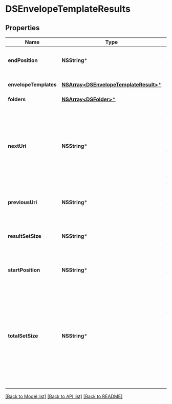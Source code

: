 # DSEnvelopeTemplateResults

## Properties
Name | Type | Description | Notes
------------ | ------------- | ------------- | -------------
**endPosition** | **NSString*** | The last position in the result set.  | [optional] 
**envelopeTemplates** | [**NSArray&lt;DSEnvelopeTemplateResult&gt;***](DSEnvelopeTemplateResult.md) | The list of requested templates. | [optional] 
**folders** | [**NSArray&lt;DSFolder&gt;***](DSFolder.md) |  | [optional] 
**nextUri** | **NSString*** | The URI to the next chunk of records based on the search request. If the endPosition is the entire results of the search, this is null.  | [optional] 
**previousUri** | **NSString*** | The postal code for the billing address. | [optional] 
**resultSetSize** | **NSString*** | The number of results returned in this response.  | [optional] 
**startPosition** | **NSString*** | Starting position of the current result set. | [optional] 
**totalSetSize** | **NSString*** | The total number of items available in the result set. This will always be greater than or equal to the value of the property returning the results in the in the response. | [optional] 

[[Back to Model list]](../README.md#documentation-for-models) [[Back to API list]](../README.md#documentation-for-api-endpoints) [[Back to README]](../README.md)



